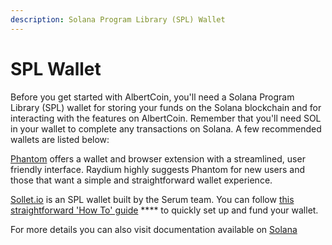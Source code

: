 ```yaml
---
description: Solana Program Library (SPL) Wallet
---
```


# SPL Wallet

Before you get started with AlbertCoin, you'll need a Solana Program Library (SPL) wallet for storing your funds on the Solana blockchain and for interacting with the features on AlbertCoin. Remember that you'll need SOL in your wallet to complete any transactions on Solana. A few recommended wallets are listed below:

[Phantom](https://phantom.app) offers a wallet and browser extension with a streamlined, user friendly interface. Raydium highly suggests Phantom for new users and those that want a simple and straightforward wallet experience.

[Sollet.io](https://www.sollet.io) is an SPL wallet built by the Serum team. You can follow [this straightforward 'How To' guide](https://serum-academy.com/en/serum-dex/sol-wallet/) **** to quickly set up and fund your wallet.

For more details you can also visit documentation available on [Solana](https://spl.solana.com)
